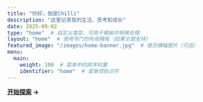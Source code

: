 ```yaml
---
title: "你好，我是Chilli"
description: "这里记录我的生活、思考和成长"
date: 2025-09-02
type: "home"  # 自定义类型，可用于模板中特殊处理
layout: "home"  # 使用专门的布局模板（如果主题支持）
featured_image: "/images/home-banner.jpg"  # 首页横幅图片（可选）
menu:
  main:
    weight: 100  # 菜单中的排序权重
    identifier: "home"  # 菜单项标识符
---
```


**[开始探索](/blog/) →**